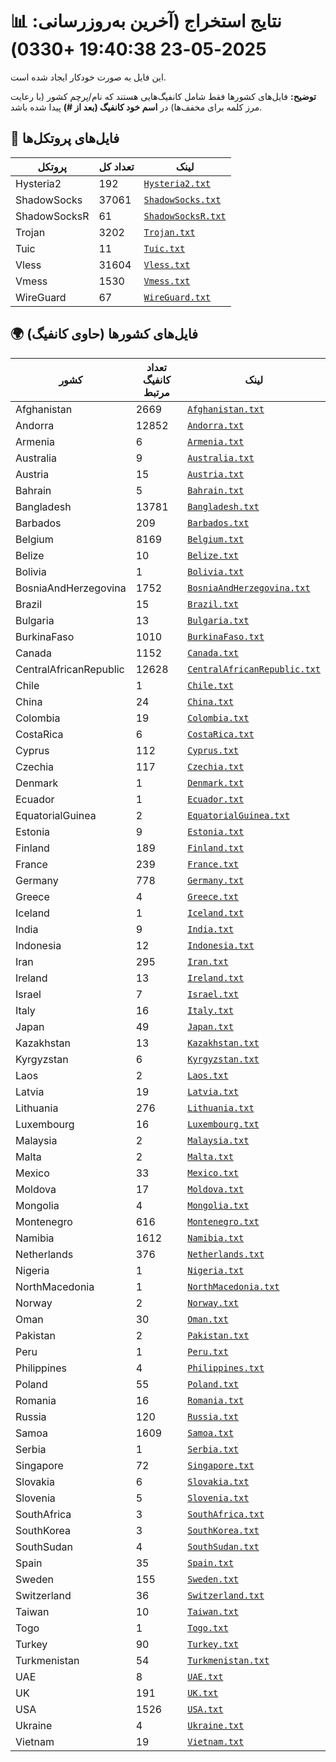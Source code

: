 # 📊 نتایج استخراج (آخرین به‌روزرسانی: 2025-05-23 19:40:38 +0330)

این فایل به صورت خودکار ایجاد شده است.

**توضیح:** فایل‌های کشورها فقط شامل کانفیگ‌هایی هستند که نام/پرچم کشور (با رعایت مرز کلمه برای مخفف‌ها) در **اسم خود کانفیگ (بعد از #)** پیدا شده باشد.

## 📁 فایل‌های پروتکل‌ها

| پروتکل | تعداد کل | لینک |
|---|---|---|
| Hysteria2 | 192 | [`Hysteria2.txt`](./output_configs/Hysteria2.txt) |
| ShadowSocks | 37061 | [`ShadowSocks.txt`](./output_configs/ShadowSocks.txt) |
| ShadowSocksR | 61 | [`ShadowSocksR.txt`](./output_configs/ShadowSocksR.txt) |
| Trojan | 3202 | [`Trojan.txt`](./output_configs/Trojan.txt) |
| Tuic | 11 | [`Tuic.txt`](./output_configs/Tuic.txt) |
| Vless | 31604 | [`Vless.txt`](./output_configs/Vless.txt) |
| Vmess | 1530 | [`Vmess.txt`](./output_configs/Vmess.txt) |
| WireGuard | 67 | [`WireGuard.txt`](./output_configs/WireGuard.txt) |

## 🌍 فایل‌های کشورها (حاوی کانفیگ)

| کشور | تعداد کانفیگ مرتبط | لینک |
|---|---|---|
| Afghanistan | 2669 | [`Afghanistan.txt`](./output_configs/Afghanistan.txt) |
| Andorra | 12852 | [`Andorra.txt`](./output_configs/Andorra.txt) |
| Armenia | 6 | [`Armenia.txt`](./output_configs/Armenia.txt) |
| Australia | 9 | [`Australia.txt`](./output_configs/Australia.txt) |
| Austria | 15 | [`Austria.txt`](./output_configs/Austria.txt) |
| Bahrain | 5 | [`Bahrain.txt`](./output_configs/Bahrain.txt) |
| Bangladesh | 13781 | [`Bangladesh.txt`](./output_configs/Bangladesh.txt) |
| Barbados | 209 | [`Barbados.txt`](./output_configs/Barbados.txt) |
| Belgium | 8169 | [`Belgium.txt`](./output_configs/Belgium.txt) |
| Belize | 10 | [`Belize.txt`](./output_configs/Belize.txt) |
| Bolivia | 1 | [`Bolivia.txt`](./output_configs/Bolivia.txt) |
| BosniaAndHerzegovina | 1752 | [`BosniaAndHerzegovina.txt`](./output_configs/BosniaAndHerzegovina.txt) |
| Brazil | 15 | [`Brazil.txt`](./output_configs/Brazil.txt) |
| Bulgaria | 13 | [`Bulgaria.txt`](./output_configs/Bulgaria.txt) |
| BurkinaFaso | 1010 | [`BurkinaFaso.txt`](./output_configs/BurkinaFaso.txt) |
| Canada | 1152 | [`Canada.txt`](./output_configs/Canada.txt) |
| CentralAfricanRepublic | 12628 | [`CentralAfricanRepublic.txt`](./output_configs/CentralAfricanRepublic.txt) |
| Chile | 1 | [`Chile.txt`](./output_configs/Chile.txt) |
| China | 24 | [`China.txt`](./output_configs/China.txt) |
| Colombia | 19 | [`Colombia.txt`](./output_configs/Colombia.txt) |
| CostaRica | 6 | [`CostaRica.txt`](./output_configs/CostaRica.txt) |
| Cyprus | 112 | [`Cyprus.txt`](./output_configs/Cyprus.txt) |
| Czechia | 117 | [`Czechia.txt`](./output_configs/Czechia.txt) |
| Denmark | 1 | [`Denmark.txt`](./output_configs/Denmark.txt) |
| Ecuador | 1 | [`Ecuador.txt`](./output_configs/Ecuador.txt) |
| EquatorialGuinea | 2 | [`EquatorialGuinea.txt`](./output_configs/EquatorialGuinea.txt) |
| Estonia | 9 | [`Estonia.txt`](./output_configs/Estonia.txt) |
| Finland | 189 | [`Finland.txt`](./output_configs/Finland.txt) |
| France | 239 | [`France.txt`](./output_configs/France.txt) |
| Germany | 778 | [`Germany.txt`](./output_configs/Germany.txt) |
| Greece | 4 | [`Greece.txt`](./output_configs/Greece.txt) |
| Iceland | 1 | [`Iceland.txt`](./output_configs/Iceland.txt) |
| India | 9 | [`India.txt`](./output_configs/India.txt) |
| Indonesia | 12 | [`Indonesia.txt`](./output_configs/Indonesia.txt) |
| Iran | 295 | [`Iran.txt`](./output_configs/Iran.txt) |
| Ireland | 13 | [`Ireland.txt`](./output_configs/Ireland.txt) |
| Israel | 7 | [`Israel.txt`](./output_configs/Israel.txt) |
| Italy | 16 | [`Italy.txt`](./output_configs/Italy.txt) |
| Japan | 49 | [`Japan.txt`](./output_configs/Japan.txt) |
| Kazakhstan | 13 | [`Kazakhstan.txt`](./output_configs/Kazakhstan.txt) |
| Kyrgyzstan | 6 | [`Kyrgyzstan.txt`](./output_configs/Kyrgyzstan.txt) |
| Laos | 2 | [`Laos.txt`](./output_configs/Laos.txt) |
| Latvia | 19 | [`Latvia.txt`](./output_configs/Latvia.txt) |
| Lithuania | 276 | [`Lithuania.txt`](./output_configs/Lithuania.txt) |
| Luxembourg | 16 | [`Luxembourg.txt`](./output_configs/Luxembourg.txt) |
| Malaysia | 2 | [`Malaysia.txt`](./output_configs/Malaysia.txt) |
| Malta | 2 | [`Malta.txt`](./output_configs/Malta.txt) |
| Mexico | 33 | [`Mexico.txt`](./output_configs/Mexico.txt) |
| Moldova | 17 | [`Moldova.txt`](./output_configs/Moldova.txt) |
| Mongolia | 4 | [`Mongolia.txt`](./output_configs/Mongolia.txt) |
| Montenegro | 616 | [`Montenegro.txt`](./output_configs/Montenegro.txt) |
| Namibia | 1612 | [`Namibia.txt`](./output_configs/Namibia.txt) |
| Netherlands | 376 | [`Netherlands.txt`](./output_configs/Netherlands.txt) |
| Nigeria | 1 | [`Nigeria.txt`](./output_configs/Nigeria.txt) |
| NorthMacedonia | 1 | [`NorthMacedonia.txt`](./output_configs/NorthMacedonia.txt) |
| Norway | 2 | [`Norway.txt`](./output_configs/Norway.txt) |
| Oman | 30 | [`Oman.txt`](./output_configs/Oman.txt) |
| Pakistan | 2 | [`Pakistan.txt`](./output_configs/Pakistan.txt) |
| Peru | 1 | [`Peru.txt`](./output_configs/Peru.txt) |
| Philippines | 4 | [`Philippines.txt`](./output_configs/Philippines.txt) |
| Poland | 55 | [`Poland.txt`](./output_configs/Poland.txt) |
| Romania | 16 | [`Romania.txt`](./output_configs/Romania.txt) |
| Russia | 120 | [`Russia.txt`](./output_configs/Russia.txt) |
| Samoa | 1609 | [`Samoa.txt`](./output_configs/Samoa.txt) |
| Serbia | 1 | [`Serbia.txt`](./output_configs/Serbia.txt) |
| Singapore | 72 | [`Singapore.txt`](./output_configs/Singapore.txt) |
| Slovakia | 6 | [`Slovakia.txt`](./output_configs/Slovakia.txt) |
| Slovenia | 5 | [`Slovenia.txt`](./output_configs/Slovenia.txt) |
| SouthAfrica | 3 | [`SouthAfrica.txt`](./output_configs/SouthAfrica.txt) |
| SouthKorea | 3 | [`SouthKorea.txt`](./output_configs/SouthKorea.txt) |
| SouthSudan | 4 | [`SouthSudan.txt`](./output_configs/SouthSudan.txt) |
| Spain | 35 | [`Spain.txt`](./output_configs/Spain.txt) |
| Sweden | 155 | [`Sweden.txt`](./output_configs/Sweden.txt) |
| Switzerland | 36 | [`Switzerland.txt`](./output_configs/Switzerland.txt) |
| Taiwan | 10 | [`Taiwan.txt`](./output_configs/Taiwan.txt) |
| Togo | 1 | [`Togo.txt`](./output_configs/Togo.txt) |
| Turkey | 90 | [`Turkey.txt`](./output_configs/Turkey.txt) |
| Turkmenistan | 54 | [`Turkmenistan.txt`](./output_configs/Turkmenistan.txt) |
| UAE | 8 | [`UAE.txt`](./output_configs/UAE.txt) |
| UK | 191 | [`UK.txt`](./output_configs/UK.txt) |
| USA | 1526 | [`USA.txt`](./output_configs/USA.txt) |
| Ukraine | 4 | [`Ukraine.txt`](./output_configs/Ukraine.txt) |
| Vietnam | 19 | [`Vietnam.txt`](./output_configs/Vietnam.txt) |

